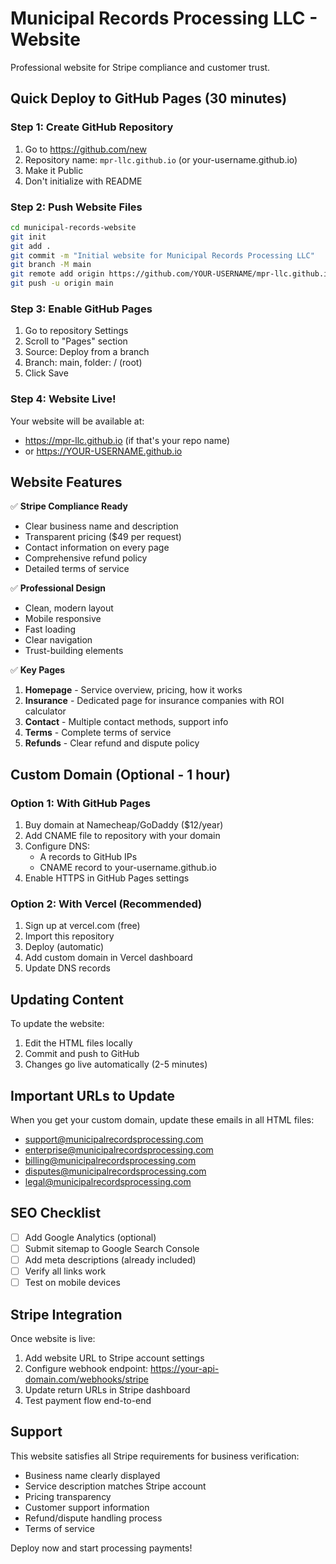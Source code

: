 # Municipal Records Processing LLC - Website

Professional website for Stripe compliance and customer trust.

## Quick Deploy to GitHub Pages (30 minutes)

### Step 1: Create GitHub Repository
1. Go to https://github.com/new
2. Repository name: `mpr-llc.github.io` (or your-username.github.io)
3. Make it Public
4. Don't initialize with README

### Step 2: Push Website Files
```bash
cd municipal-records-website
git init
git add .
git commit -m "Initial website for Municipal Records Processing LLC"
git branch -M main
git remote add origin https://github.com/YOUR-USERNAME/mpr-llc.github.io.git
git push -u origin main
```

### Step 3: Enable GitHub Pages
1. Go to repository Settings
2. Scroll to "Pages" section
3. Source: Deploy from a branch
4. Branch: main, folder: / (root)
5. Click Save

### Step 4: Website Live!
Your website will be available at:
- https://mpr-llc.github.io (if that's your repo name)
- or https://YOUR-USERNAME.github.io

## Website Features

✅ **Stripe Compliance Ready**
- Clear business name and description
- Transparent pricing ($49 per request)
- Contact information on every page
- Comprehensive refund policy
- Detailed terms of service

✅ **Professional Design**
- Clean, modern layout
- Mobile responsive
- Fast loading
- Clear navigation
- Trust-building elements

✅ **Key Pages**
1. **Homepage** - Service overview, pricing, how it works
2. **Insurance** - Dedicated page for insurance companies with ROI calculator
3. **Contact** - Multiple contact methods, support info
4. **Terms** - Complete terms of service
5. **Refunds** - Clear refund and dispute policy

## Custom Domain (Optional - 1 hour)

### Option 1: With GitHub Pages
1. Buy domain at Namecheap/GoDaddy ($12/year)
2. Add CNAME file to repository with your domain
3. Configure DNS:
   - A records to GitHub IPs
   - CNAME record to your-username.github.io
4. Enable HTTPS in GitHub Pages settings

### Option 2: With Vercel (Recommended)
1. Sign up at vercel.com (free)
2. Import this repository
3. Deploy (automatic)
4. Add custom domain in Vercel dashboard
5. Update DNS records

## Updating Content

To update the website:
1. Edit the HTML files locally
2. Commit and push to GitHub
3. Changes go live automatically (2-5 minutes)

## Important URLs to Update

When you get your custom domain, update these emails in all HTML files:
- support@municipalrecordsprocessing.com
- enterprise@municipalrecordsprocessing.com
- billing@municipalrecordsprocessing.com
- disputes@municipalrecordsprocessing.com
- legal@municipalrecordsprocessing.com

## SEO Checklist

- [ ] Add Google Analytics (optional)
- [ ] Submit sitemap to Google Search Console
- [ ] Add meta descriptions (already included)
- [ ] Verify all links work
- [ ] Test on mobile devices

## Stripe Integration

Once website is live:
1. Add website URL to Stripe account settings
2. Configure webhook endpoint: https://your-api-domain.com/webhooks/stripe
3. Update return URLs in Stripe dashboard
4. Test payment flow end-to-end

## Support

This website satisfies all Stripe requirements for business verification:
- Business name clearly displayed
- Service description matches Stripe account
- Pricing transparency
- Customer support information
- Refund/dispute handling process
- Terms of service

Deploy now and start processing payments!